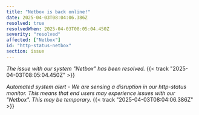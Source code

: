 ```yaml
---
title: "Netbox is back online!"
date: 2025-04-03T08:04:06.386Z
resolved: true
resolvedWhen: 2025-04-03T08:05:04.450Z
severity: "resolved"
affected: ["Netbox"]
id: "http-status-netbox"
section: issue
---
```


*The issue with our system "Netbox" has been resolved.* {{< track "2025-04-03T08:05:04.450Z" >}}

**Automated system alert* - We are sensing a disruption in our http-status monitor. This means that end users may experience issues with our "Netbox". This may be temporary.* {{< track "2025-04-03T08:04:06.386Z" >}}
